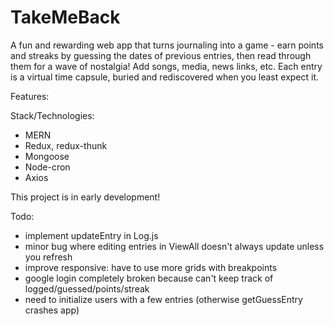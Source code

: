 # TakeMeBack
A fun and rewarding web app that turns journaling into a game - earn points and streaks by guessing the dates of previous entries, then read through them for a wave of nostalgia! Add songs, media, news links, etc. Each entry is a virtual time capsule, buried and rediscovered when you least expect it.

Features:

Stack/Technologies:
- MERN
- Redux, redux-thunk
- Mongoose
- Node-cron
- Axios

This project is in early development!

Todo:
- implement updateEntry in Log.js
- minor bug where editing entries in ViewAll doesn't always update unless you refresh
- improve responsive: have to use more grids with breakpoints
- google login completely broken because can't keep track of logged/guessed/points/streak
- need to initialize users with a few entries (otherwise getGuessEntry crashes app)
